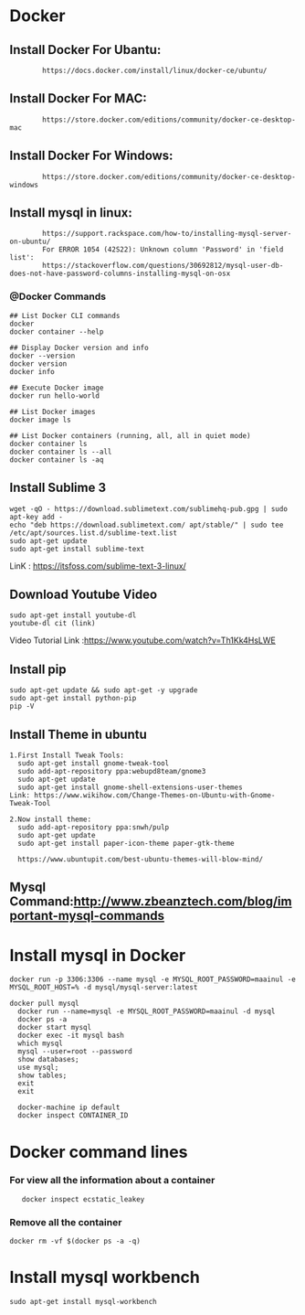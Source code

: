 # Docker 
## Install Docker For Ubantu: 
            https://docs.docker.com/install/linux/docker-ce/ubuntu/
## Install Docker For MAC: 
            https://store.docker.com/editions/community/docker-ce-desktop-mac
## Install Docker For Windows:
            https://store.docker.com/editions/community/docker-ce-desktop-windows
## Install mysql in linux:
            https://support.rackspace.com/how-to/installing-mysql-server-on-ubuntu/
            For ERROR 1054 (42S22): Unknown column 'Password' in 'field list':
            https://stackoverflow.com/questions/30692812/mysql-user-db-does-not-have-password-columns-installing-mysql-on-osx
### @Docker Commands
```
## List Docker CLI commands
docker
docker container --help

## Display Docker version and info
docker --version
docker version
docker info

## Execute Docker image
docker run hello-world

## List Docker images
docker image ls

## List Docker containers (running, all, all in quiet mode)
docker container ls
docker container ls --all
docker container ls -aq
```
## Install Sublime 3
```
wget -qO - https://download.sublimetext.com/sublimehq-pub.gpg | sudo apt-key add -
echo "deb https://download.sublimetext.com/ apt/stable/" | sudo tee /etc/apt/sources.list.d/sublime-text.list
sudo apt-get update
sudo apt-get install sublime-text
```
LinK : https://itsfoss.com/sublime-text-3-linux/
## Download Youtube Video 
```
sudo apt-get install youtube-dl
youtube-dl cit (link)
```
Video Tutorial Link :https://www.youtube.com/watch?v=Th1Kk4HsLWE 
## Install pip
```
sudo apt-get update && sudo apt-get -y upgrade
sudo apt-get install python-pip
pip -V
```
## Install Theme in ubuntu
```
1.First Install Tweak Tools:
  sudo apt-get install gnome-tweak-tool
  sudo add-apt-repository ppa:webupd8team/gnome3
  sudo apt-get update
  sudo apt-get install gnome-shell-extensions-user-themes
Link: https://www.wikihow.com/Change-Themes-on-Ubuntu-with-Gnome-Tweak-Tool
  
2.Now install theme:
  sudo add-apt-repository ppa:snwh/pulp
  sudo apt-get update
  sudo apt-get install paper-icon-theme paper-gtk-theme
  
  https://www.ubuntupit.com/best-ubuntu-themes-will-blow-mind/  
```
## Mysql Command:http://www.zbeanztech.com/blog/important-mysql-commands
# Install mysql in Docker
```
docker run -p 3306:3306 --name mysql -e MYSQL_ROOT_PASSWORD=maainul -e MYSQL_ROOT_HOST=% -d mysql/mysql-server:latest

docker pull mysql
  docker run --name=mysql -e MYSQL_ROOT_PASSWORD=maainul -d mysql
  docker ps -a
  docker start mysql
  docker exec -it mysql bash
  which mysql
  mysql --user=root --password
  show databases;
  use mysql;
  show tables;
  exit
  exit
  
  docker-machine ip default
  docker inspect CONTAINER_ID
  ```
  # Docker command lines
  ### For view all the information about a container
 ```
    docker inspect ecstatic_leakey
 ```
 ### Remove all the container 
 ```
 docker rm -vf $(docker ps -a -q)
 ```
# Install mysql workbench
```
sudo apt-get install mysql-workbench
```
